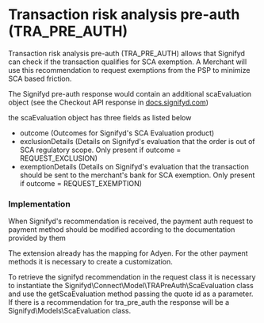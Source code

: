 # Transaction risk analysis pre-auth (TRA_PRE_AUTH)

Transaction risk analysis pre-auth (TRA_PRE_AUTH) allows that Signifyd can check if the transaction qualifies for SCA exemption. A Merchant will use this recommendation to request exemptions from the PSP to minimize SCA based friction.

The Signifyd pre-auth response would contain an additional scaEvaluation object (see the Checkout API response in [docs.signifyd.com](https://docs.signifyd.com/#operation/Checkout))

the scaEvaluation object has three fields as listed below
- outcome (Outcomes for Signifyd's SCA Evaluation product)
- exclusionDetails (Details on Signifyd's evaluation that the order is out of SCA regulatory scope. Only present if outcome = REQUEST_EXCLUSION)
- exemptionDetails (Details on Signifyd's evaluation that the transaction should be sent to the merchant's bank for SCA exemption. Only present if outcome = REQUEST_EXEMPTION)

### Implementation

When Signifyd's recommendation is received, the payment auth request to payment method should be modified according to the documentation provided by them

The extension already has the mapping for Adyen. For the other  payment methods it is necessary to create a customization.

To retrieve the signifyd recommendation in the request class it is necessary to instantiate the Signifyd\Connect\Model\TRAPreAuth\ScaEvaluation class and use the getScaEvaluation method passing the quote id as a parameter. If there is a recommendation for tra_pre_auth the response will be a Signifyd\Models\ScaEvaluation class.